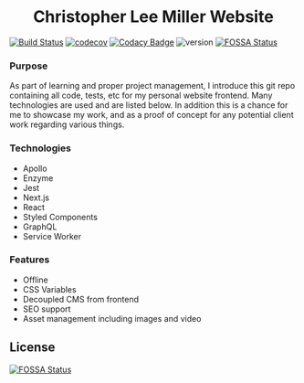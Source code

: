 <h1 align="center">Christopher Lee Miller Website</h1>

<p align="center">

[![Build Status](https://travis-ci.org/ChristopherLMiller/app.christopherleemiller.me.svg?branch=dev)](https://travis-ci.org/ChristopherLMiller/app.christopherleemiller.me)
[![codecov](https://codecov.io/gh/ChristopherLMiller/app.christopherleemiller.me/branch/dev/graph/badge.svg)](https://codecov.io/gh/ChristopherLMiller/app.christopherleemiller.me)
[![Codacy Badge](https://api.codacy.com/project/badge/Grade/88b8b264ffe647cba0adbc9b88063775)](https://www.codacy.com/app/ChristopherLMiller/app.christopherleemiller.me?utm_source=github.com&utm_medium=referral&utm_content=ChristopherLMiller/app.christopherleemiller.me&utm_campaign=Badge_Grade)
![version](https://img.shields.io/badge/version-0.12.0-blue.svg)
[![FOSSA Status](https://app.fossa.io/api/projects/git%2Bgithub.com%2FChristopherLMiller%2Fapp.christopherleemiller.me.svg?type=shield)](https://app.fossa.io/projects/git%2Bgithub.com%2FChristopherLMiller%2Fapp.christopherleemiller.me?ref=badge_shield)

</p>

### Purpose

As part of learning and proper project management, I introduce this git repo containing all code, tests, etc for my personal website frontend. Many technologies are used and are listed below. In addition this is a chance for me to showcase my work, and as a proof of concept for any potential client work regarding various things.

### Technologies

- Apollo
- Enzyme
- Jest
- Next.js
- React
- Styled Components
- GraphQL
- Service Worker

### Features

- Offline
- CSS Variables
- Decoupled CMS from frontend
- SEO support
- Asset management including images and video

## License

[![FOSSA Status](https://app.fossa.io/api/projects/git%2Bgithub.com%2FChristopherLMiller%2Fapp.christopherleemiller.me.svg?type=large)](https://app.fossa.io/projects/git%2Bgithub.com%2FChristopherLMiller%2Fapp.christopherleemiller.me?ref=badge_large)
